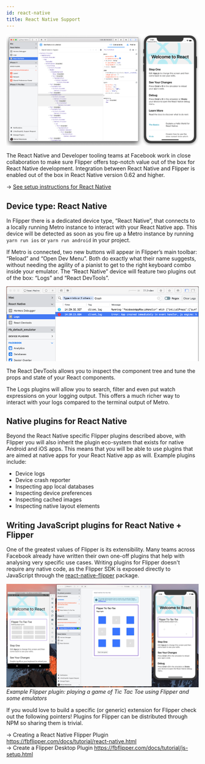 ```yaml
---
id: react-native
title: React Native Support
---
```


![React Native + React DevTools](/docs/assets/react-native-react.png)

The React Native and Developer tooling teams at Facebook work in close collaboration to make sure Flipper offers top-notch value out of the box for React Native development. 
Integration between React Native and Flipper is enabled out of the box in React Native version 0.62 and higher.

→ [See setup instructions for React Native](../getting-started#setup-your-react-native-app)

## Device type: React Native

In Flipper there is a dedicated device type, “React Native”, that connects to a locally running Metro instance to interact with your React Native app. This device will be detected as soon as you fire up a Metro instance by running `yarn run ios` or `yarn run android` in your project.

If Metro is connected, two new buttons will appear in Flipper’s main toolbar: “Reload” and “Open Dev Menu”. Both do exactly what their name suggests, without needing the agility of a pianist to get to the right keyboard combo inside your emulator. The “React Native” device will feature two plugins out of the box: “Logs” and “React DevTools”. 

![React Native Action Buttons and Logs](/docs/assets/react-native-logs.png)

The React DevTools allows you to inspect the component tree and tune the props and state of your React components. 

The Logs plugins will allow you to search, filter and even put watch expressions on your logging output. This offers a much richer way to interact with your logs compared to the terminal output of Metro.

## Native plugins for React Native

Beyond the React Native specific Flipper plugins described above, with Flipper you will also inherit the plugin eco-system that exists for native Android and iOS apps. This means that you will be able to use plugins that are aimed at native apps for your React Native app as will. Example plugins include:

* Device logs
* Device crash reporter
* Inspecting app local databases
* Inspecting device preferences
* Inspecting cached images
* Inspecting native layout elements

## Writing JavaScript plugins for React Native + Flipper

One of the greatest values of Flipper is its extensibility. Many teams across Facebook already have written their own one-off plugins that help with analysing very specific use cases. 
Writing plugins for Flipper doesn't require any native code, as the Flipper SDK is exposed directly to JavaScript through the [react-native-flipper](https://www.npmjs.com/package/react-native-flipper) package.  

![Tic Tac Toe example plugin](/docs/assets/react-native-tictactoe.png)
_Example Flipper plugin: playing a game of Tic Tac Toe using Flipper and some emulators_

If you would love to build a specific (or generic) extension for Flipper check out the following pointers! Plugins for Flipper can be distributed through NPM so sharing them is trivial.

→ Creating a React Native Flipper Plugin https://fbflipper.com/docs/tutorial/react-native.html  
→ Create a Flipper Desktop Plugin https://fbflipper.com/docs/tutorial/js-setup.html 
